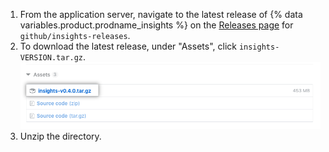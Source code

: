 1. From the application server, navigate to the latest release of {% data variables.product.prodname_insights %} on the [Releases page](https://github.com/github/insights-releases/releases/latest) for `github/insights-releases`.
2. To download the latest release, under "Assets", click `insights-VERSION.tar.gz`. ![Installation assset](/assets/images/help/insights/installation-tgz.png)
3. Unzip the directory.
